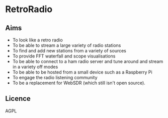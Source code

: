 # RetroRadio

## Aims

* To look like a retro radio
* To be able to stream a large variety of radio stations
* To find and add new stations from a variety of sources
* To provide FFT waterfall and scope visualisations
* To be able to connect to a ham radio server and tune around and stream in a variety off modes
* To be able to be hosted from a small device such as a Raspberry Pi
* To engage the radio listening community
* To be a replacement for WebSDR (which still isn't open source).

## Licence

AGPL
